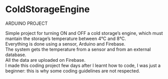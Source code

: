 # ColdStorageEngine

  
ARDUINO PROJECT
  
Simple project for turning ON and OFF a cold storage’s engine,
which must mantain the storage’s temperature between 4°C and 8°C.  
Everything is done using a sensor, Arduino and Firebase.  
The system gets the temperature from a sensor and from an external database.  
All the data are uploaded on Firebase.  
I made this coding project few days after I learnt how to code,
I was just a beginner: 
this is why some coding guidelines are not respected.
